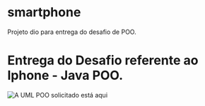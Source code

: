 # smartphone
Projeto dio para entrega do desafio de POO.

# Entrega do Desafio referente ao Iphone - Java POO.

![A UML POO solicitado está aqui](C:\dio\java-dio\SmartPhone)